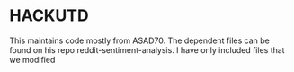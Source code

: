 # HACKUTD
This maintains code mostly from ASAD70. The dependent files can be found on his repo reddit-sentiment-analysis. I have only included files that we modified
